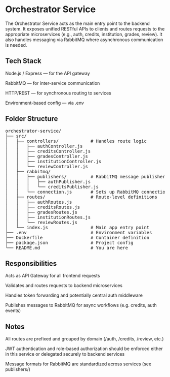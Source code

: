 # Orchestrator Service
The Orchestrator Service acts as the main entry point to the backend system. It exposes unified RESTful APIs to clients and routes requests to the appropriate microservices (e.g., auth, credits, institution, grades, review). It also handles messaging via RabbitMQ where asynchronous communication is needed.

## Tech Stack
Node.js / Express — for the API gateway

RabbitMQ — for inter-service communication

HTTP/REST — for synchronous routing to services

Environment-based config — via .env

## Folder Structure

<pre>
orchestrator-service/
├── src/
│   ├── controllers/            # Handles route logic
│   │   ├── authController.js
│   │   ├── creditsController.js
│   │   ├── gradesController.js
│   │   ├── institutionController.js
│   │   └── reviewController.js
│   ├── rabbitmq/
│   │   ├── publishers/         # RabbitMQ message publishers
│   │   │   ├── authPublisher.js
│   │   │   └── creditsPublisher.js
│   │   └── connection.js       # Sets up RabbitMQ connection
│   ├── routes/                 # Route-level definitions
│   │   ├── authRoutes.js
│   │   ├── creditsRoutes.js
│   │   ├── gradesRoutes.js
│   │   ├── institutionRoutes.js
│   │   └── reviewRoutes.js
│   └── index.js                # Main app entry point
├── .env                        # Environment variables
├── Dockerfile                  # Container definition
├── package.json                # Project config
└── README.md                   # You are here
</pre>

## Responsibilities
Acts as API Gateway for all frontend requests

Validates and routes requests to backend microservices

Handles token forwarding and potentially central auth middleware

Publishes messages to RabbitMQ for async workflows (e.g. credits, auth events)

## Notes
All routes are prefixed and grouped by domain (/auth, /credits, /review, etc.)

JWT authentication and role-based authorization should be enforced either in this service or delegated securely to backend services

Message formats for RabbitMQ are standardized across services (see publishers/)